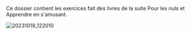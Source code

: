 Ce dossier contient les exercices fait des livres de la suite Pour les nuls et Apprendre en s'amusant.

![20231019_122010](https://github.com/user-attachments/assets/74a0ef93-39ee-49b6-be84-9d2ae311b31e)
